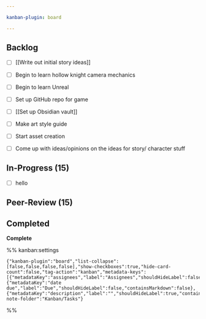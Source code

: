 ```yaml
---

kanban-plugin: board

---
```


## Backlog

- [ ] [[Write out initial story ideas]]
- [ ] Begin to learn hollow knight camera mechanics
- [ ] Begin to learn Unreal
- [ ] Set up GitHub repo for game
- [ ] [[Set up Obsidian vault]]
- [ ] Make art style guide
- [ ] Start asset creation
- [ ] Come up with ideas/opinions on the ideas for story/ character stuff


## In-Progress (15)

- [ ] hello


## Peer-Review (15)



## Completed

**Complete**




%% kanban:settings
```
{"kanban-plugin":"board","list-collapse":[false,false,false,false],"show-checkboxes":true,"hide-card-count":false,"tag-action":"kanban","metadata-keys":[{"metadataKey":"assignees","label":"Assignees","shouldHideLabel":false,"containsMarkdown":false},{"metadataKey":"date due","label":"Due","shouldHideLabel":false,"containsMarkdown":false},{"metadataKey":"description","label":"","shouldHideLabel":true,"containsMarkdown":true}],"new-note-folder":"Kanban/Tasks"}
```
%%